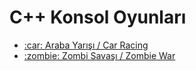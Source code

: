 # C++ Konsol Oyunları

<ul>
      <li><a href="https://github.com/kutayozturk/Araba-Yarisi">:car: Araba Yarışı / Car Racing</a></li>
      <li><a href="https://github.com/kutayozturk/zombi-war">:zombie: Zombi Savaşı / Zombie War</a></li>
      
     
</ul>

